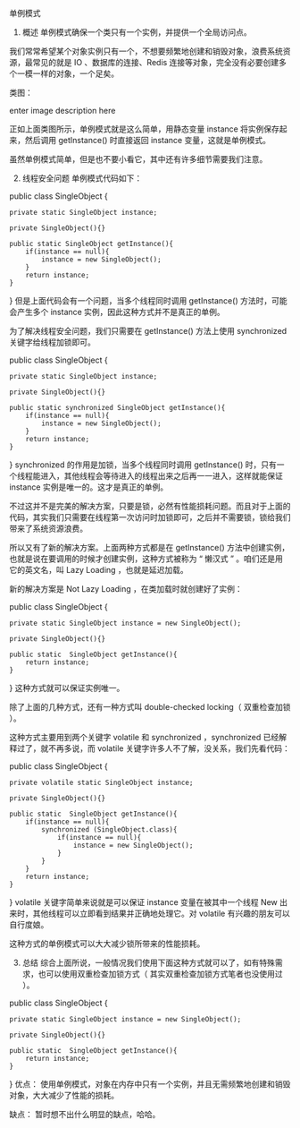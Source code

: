 单例模式
1. 概述
单例模式确保一个类只有一个实例，并提供一个全局访问点。

我们常常希望某个对象实例只有一个，不想要频繁地创建和销毁对象，浪费系统资源，最常见的就是 IO 、数据库的连接、Redis 连接等对象，完全没有必要创建多个一模一样的对象，一个足矣。

类图：

enter image description here

正如上面类图所示，单例模式就是这么简单，用静态变量 instance 将实例保存起来，然后调用 getInstance() 时直接返回 instance 变量，这就是单例模式。

虽然单例模式简单，但是也不要小看它，其中还有许多细节需要我们注意。

2. 线程安全问题
单例模式代码如下：

public class SingleObject {

    private static SingleObject instance;

    private SingleObject(){}

    public static SingleObject getInstance(){
        if(instance == null){
            instance = new SingleObject();
        }
        return instance;
    }
}
但是上面代码会有一个问题，当多个线程同时调用 getInstance() 方法时，可能会产生多个 instance 实例，因此这种方式并不是真正的单例。

为了解决线程安全问题，我们只需要在 getInstance() 方法上使用 synchronized 关键字给线程加锁即可。

public class SingleObject {

    private static SingleObject instance;

    private SingleObject(){}

    public static synchronized SingleObject getInstance(){
        if(instance == null){
            instance = new SingleObject();
        }
        return instance;
    }
}
synchronized 的作用是加锁，当多个线程同时调用 getInstance() 时，只有一个线程能进入，其他线程会等待进入的线程出来之后再一一进入，这样就能保证 instance 实例是唯一的。这才是真正的单例。

不过这并不是完美的解决方案，只要是锁，必然有性能损耗问题。而且对于上面的代码，其实我们只需要在线程第一次访问时加锁即可，之后并不需要锁，锁给我们带来了系统资源浪费。

所以又有了新的解决方案。上面两种方式都是在 getInstance() 方法中创建实例，也就是说在要调用的时候才创建实例，这种方式被称为 “ 懒汉式 ” 。咱们还是用它的英文名，叫 Lazy Loading ，也就是延迟加载。

新的解决方案是 Not Lazy Loading ，在类加载时就创建好了实例：

public class SingleObject {

    private static SingleObject instance = new SingleObject();

    private SingleObject(){}

    public static  SingleObject getInstance(){
        return instance;
    }
}
这种方式就可以保证实例唯一。

除了上面的几种方式，还有一种方式叫 double-checked locking（ 双重检查加锁 ）。

这种方式主要用到两个关键字 volatile 和 synchronized ，synchronized 已经解释过了，就不再多说，而 volatile 关键字许多人不了解，没关系，我们先看代码：

public class SingleObject {

    private volatile static SingleObject instance;

    private SingleObject(){}

    public static  SingleObject getInstance(){
        if(instance == null){
            synchronized (SingleObject.class){
                if(instance == null){
                    instance = new SingleObject();
                }
            }
        }
        return instance;
    }
}
volatile 关键字简单来说就是可以保证 instance 变量在被其中一个线程 New 出来时，其他线程可以立即看到结果并正确地处理它。对 volatile 有兴趣的朋友可以自行度娘。

这种方式的单例模式可以大大减少锁所带来的性能损耗。

3. 总结
综合上面所说，一般情况我们使用下面这种方式就可以了，如有特殊需求，也可以使用双重检查加锁方式（ 其实双重检查加锁方式笔者也没使用过 ）。

public class SingleObject {

    private static SingleObject instance = new SingleObject();

    private SingleObject(){}

    public static  SingleObject getInstance(){
        return instance;
    }
}
优点：
使用单例模式，对象在内存中只有一个实例，并且无需频繁地创建和销毁对象，大大减少了性能的损耗。

缺点：
暂时想不出什么明显的缺点，哈哈。